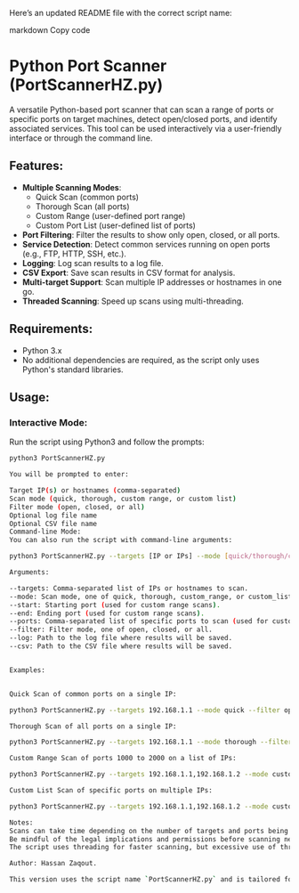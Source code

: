 Here’s an updated README file with the correct script name:

markdown
Copy code
# Python Port Scanner (PortScannerHZ.py)

A versatile Python-based port scanner that can scan a range of ports or specific ports on target machines, detect open/closed ports, and identify associated services. This tool can be used interactively via a user-friendly interface or through the command line.

## Features:
- **Multiple Scanning Modes**:
  - Quick Scan (common ports)
  - Thorough Scan (all ports)
  - Custom Range (user-defined port range)
  - Custom Port List (user-defined list of ports)
- **Port Filtering**: Filter the results to show only open, closed, or all ports.
- **Service Detection**: Detect common services running on open ports (e.g., FTP, HTTP, SSH, etc.).
- **Logging**: Log scan results to a log file.
- **CSV Export**: Save scan results in CSV format for analysis.
- **Multi-target Support**: Scan multiple IP addresses or hostnames in one go.
- **Threaded Scanning**: Speed up scans using multi-threading.

## Requirements:
- Python 3.x
- No additional dependencies are required, as the script only uses Python's standard libraries.

## Usage:

### Interactive Mode:
Run the script using Python3 and follow the prompts:

```bash
python3 PortScannerHZ.py

You will be prompted to enter:

Target IP(s) or hostnames (comma-separated)
Scan mode (quick, thorough, custom range, or custom list)
Filter mode (open, closed, or all)
Optional log file name
Optional CSV file name
Command-line Mode:
You can also run the script with command-line arguments:

python3 PortScannerHZ.py --targets [IP or IPs] --mode [quick/thorough/custom_range/custom_list] --filter [open/closed/all] --log [logfile] --csv [csvfile]

Arguments:

--targets: Comma-separated list of IPs or hostnames to scan.
--mode: Scan mode, one of quick, thorough, custom_range, or custom_list.
--start: Starting port (used for custom range scans).
--end: Ending port (used for custom range scans).
--ports: Comma-separated list of specific ports to scan (used for custom list scans).
--filter: Filter mode, one of open, closed, or all.
--log: Path to the log file where results will be saved.
--csv: Path to the CSV file where results will be saved.


Examples:


Quick Scan of common ports on a single IP:

python3 PortScannerHZ.py --targets 192.168.1.1 --mode quick --filter open --log scan_log.txt --csv scan_results.csv

Thorough Scan of all ports on a single IP:

python3 PortScannerHZ.py --targets 192.168.1.1 --mode thorough --filter all --log scan_log.txt --csv scan_results.csv

Custom Range Scan of ports 1000 to 2000 on a list of IPs:

python3 PortScannerHZ.py --targets 192.168.1.1,192.168.1.2 --mode custom_range --start 1000 --end 2000 --filter open --log scan_log.txt --csv scan_results.csv

Custom List Scan of specific ports on multiple IPs:

python3 PortScannerHZ.py --targets 192.168.1.1,192.168.1.2 --mode custom_list --ports 22,80,443 --filter open --log scan_log.txt --csv scan_results.csv

Notes:
Scans can take time depending on the number of targets and ports being scanned.
Be mindful of the legal implications and permissions before scanning networks or systems.
The script uses threading for faster scanning, but excessive use of threads on a large set of targets or ports may lead to resource exhaustion.

Author: Hassan Zaqout.

This version uses the script name `PortScannerHZ.py` and is tailored for your use case. Let me know if you need further edits!

